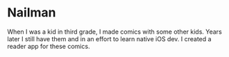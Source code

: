 # Nailman

When I was a kid in third grade, I made comics with some other kids. Years later I still have them and in an effort to learn native iOS dev. I created a reader app for these comics.
